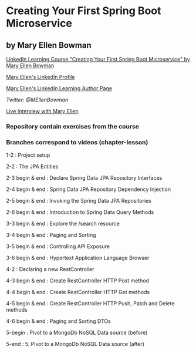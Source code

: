 # Creating Your First Spring Boot Microservice
## by Mary Ellen Bowman
[LinkedIn Learning Course "Creating Your First Spring Boot Microservice" by Mary Ellen Bowman](http://linkedin-learning.pxf.io/Wz1Pn)

[Mary Ellen's LinkedIn Profile](https://www.linkedin.com/in/mebowman/ "Mary Ellen's LinkedIn Page")

[Mary Ellen's LinkedIn Learning Author Page](https://www.linkedin.com/learning/instructors/mary-ellen-bowman "Mary Ellen's LinkedIn Page")

_Twitter: @MEllenBowman_

[Live Interview with Mary Ellen](http://bit.ly/MaryEllenBowman "Live Interview with Mary Ellen")


### Repository contain exercises from the course
### Branches correspond to videos (chapter-lesson)
1-2 : Project setup

2-2 : The JPA Entities

2-3 begin & end : Declare Spring Data JPA Repository Interfaces

2-4 begin & end : Spring Data JPA Repository Dependency Injection

2-5 begin & end : Invoking the Spring Data JPA Repositories 

2-6 begin & end : Introduction to Spring Data Query Methods

3-3 begin & end : Explore the /search resource

3-4 begin & end : Paging and Sorting

3-5 begin & end : Controlling API Exposure

3-6 begin & end : Hypertext Application Language Browser

4-2 : Declaring a new RestController 

4-3 begin & end : Create RestController HTTP Post method

4-4 begin & end : Create RestController HTTP Get methods

4-5 begin & end : Create RestController HTTP Push, Patch and Delete methods

4-6 begin & end : Paging and Sorting DTOs

5-begin : Pivot to a MongoDb NoSQL Data source (before)

5-end :  5. Pivot to a MongoDb NoSQL Data source (after)


 
